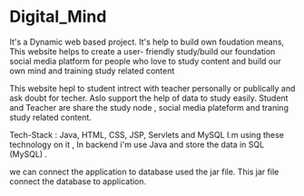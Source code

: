 # Digital_Mind
It's a Dynamic web based project.
It's help to build own foudation means,
This website helps to create a user- friendly study/build our 
foundation social media platform for people who love to study content 
and build our own mind and training study related content

This website hepl to student intrect with teacher personally or publically and ask doubt for techer. Aslo support the help of data to study easily.
Student and Teacher are share the study node , social media plateform and traning study related content.

Tech-Stack : Java, HTML, CSS, JSP, Servlets and MySQL
I.m using these technology on it , In backend i'm use Java and store the data in SQL (MySQL) .

we can connect the application to database used the jar file. This jar file connect the database to application.
